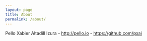 ```yaml
---
layout: page
title: About
permalink: /about/
---
```

Pello Xabier Altadill Izura - http://pello.io - https://github.com/pxai
